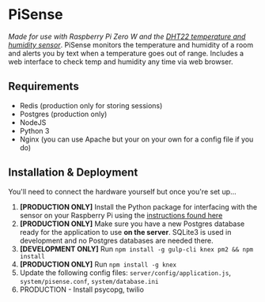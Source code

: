 # PiSense

*Made for use with Raspberry Pi Zero W and the [DHT22 temperature and humidity sensor](https://www.amazon.com/gp/product/B073F472JL/ref=ppx_yo_dt_b_asin_title_o01_s00?ie=UTF8&psc=1)*. PiSense monitors the temperature and humidity of a room and alerts you by text when a temperature goes out of range. Includes a web interface to check temp and humidity any time via web browser.

## Requirements

- Redis (production only for storing sessions)
- Postgres (production only)
- NodeJS
- Python 3
- Nginx (you can use Apache but your on your own for a config file if you do)

## Installation & Deployment

You'll need to connect the hardware yourself but once you're set up...

1. __[PRODUCTION ONLY]__ Install the Python package for interfacing with the sensor on your Raspberry Pi using the [instructions found here](https://github.com/adafruit/Adafruit_Python_DHT)
2. __[PRODUCTION ONLY]__ Make sure you have a new Postgres database ready for the application to use __on the server__. SQLite3 is used in development and no Postgres databases are needed there.
3. __[DEVELOPMENT ONLY]__ Run `npm install -g gulp-cli knex pm2 && npm install`
4. __[PRODUCTION ONLY]__ Run `npm install -g knex`
4. Update the following config files: `server/config/application.js`, `system/pisense.conf`, `system/database.ini`
5. PRODUCTION - Install psycopg, twilio
